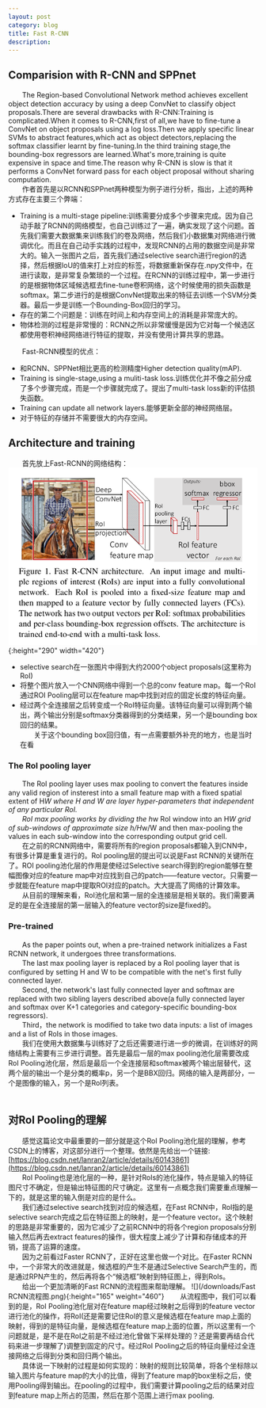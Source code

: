 ```yaml
---
layout: post
category: blog
title: Fast R-CNN
description: 
---
```


## Comparision with R-CNN and SPPnet
　　The Region-based Convolutional Network method achieves excellent object detection accuracy by using a deep ConvNet to classify object proposals.There are several drawbacks with R-CNN:Training is complicated.When it comes to R-CNN,first of all,we have to fine-tune a ConvNet on object proposals using a log loss.Then we apply specific linear SVMs to abstract features,which act as object detectors,replacing the softmax classifier learnt by fine-tuning.In the third training stage,the bounding-box regressors are learned.What's more,training is quite expensive in space and time.The reason why R-CNN is slow is that it performs a ConvNet forward pass for each object proposal without sharing computation.<br>
　　作者首先是以RCNN和SPPnet两种模型为例子进行分析，指出，上述的两种方式存在主要三个弊端：
- Training is a multi-stage pipeline:训练需要分成多个步骤来完成。因为自己动手敲了RCNN的网络模型，也自己训练过了一遍，确实发现了这个问题。首先我们需要大数据集来训练我们的卷及网络，然后我们小数据集对网络进行微调优化。而且在自己动手实践的过程中，发现RCNN的占用的数据空间是非常大的。输入一张图片之后，首先我们通过selective search进行region的选择，然后根据IoU的值来打上对应的标签，将数据重新保存在.npy文件中，在进行读取，是非常复杂繁琐的一个过程。在RCNN的训练过程中，第一步进行的是根据物体区域候选框去fine-tune卷积网络，这个时候使用的损失函数是softmax。第二步进行的是根据ConvNet提取出来的特征去训练一个SVM分类器。最后一步是训练一个Bounding-Box回归的学习。
- 存在的第二个问题是：训练在时间上和内存空间上的消耗是非常庞大的。
- 物体检测的过程是非常慢的：RCNN之所以非常缓慢是因为它对每一个候选区都使用卷积神经网络进行特征的提取，并没有使用计算共享的思路。<br>

　　Fast-RCNN模型的优点：
- 和RCNN、SPPNet相比更高的检测精度Higher detection quality(mAP).
- Training is single-stage,using a muliti-task loss.训练优化并不像之前分成了多个步骤完成，而是一个步骤就完成了。提出了multi-task loss新的评估损失函数。
- Training can update all network layers.能够更新全部的神经网络层。
- 对于特征的存储并不需要很大的内存空间。

## Architecture and training 
　　首先放上Fast-RCNN的网络结构：
![](/downloads/Fast-RCNN.png){:height="290" width="420"}
- selective search在一张图片中得到大约2000个object proposals(这里称为RoI)
- 将整个图片放入一个CNN网络中得到一个总的conv feature map。每一个RoI通过ROI Pooling层可以在feature map中找到对应的固定长度的特征向量。
- 经过两个全连接层之后转变成一个RoI特征向量。该特征向量可以得到两个输出，两个输出分别是softmax分类器得到的分类结果，另一个是bounding box回归的结果。<br>
　　关于这个bounding box回归值，有一点需要额外补充的地方，也是当时在看

### The RoI pooling layer
　　The RoI pooling layer uses max pooling to convert the features inside any valid region of insterest into a small feature map with a fixed spatial extent of H*W where H and W are layer hyper-parameters that independent of any particular RoI.<br>
　　RoI max pooling works by dividing the h*w RoI window into an H*W grid of sub-windows of approximate size h/H*w/W and then max-pooling the values in each sub-window into the corresponding output grid cell.<br>
　　在之前的RCNN网络中，需要将所有的region proposals都输入到CNN中，有很多计算是重复进行的。RoI pooling层的提出可以说是Fast RCNN的关键所在了。ROI pooling池化层的作用是使经过Selective search得到的region能够在整幅图像对应的feature map中对应找到自己的patch——feature vector。只需要一步就能在feature map中提取ROI对应的patch。大大提高了网络的计算效率。<br>
　　从目前的理解来看，RoI池化层和第一层的全连接层是相关联的。我们需要满足的是在全连接层的第一层输入的feature vector的size是fixed的。
### Pre-trained 
　　As the paper points out, when a pre-trained network initializes a Fast RCNN network, it undergoes three transformations.<br>
　　The last max pooling layer is replaced by a RoI pooling layer that is configured by setting H and W to be compatible with the net's first fully connected layer.<br>
　　Second, the network's last fully connected layer and softmax are replaced with two sibling layers described above(a fully connected layer and softmax over K+1 categories and category-specific bounding-box regressors).<br>
　　Third，the network is modified to take two data inputs: a list of images and a list of RoIs in those images. <br>
　　我们在使用大数据集与训练好了之后还需要进行进一步的微调，在训练好的网络结构上需要有三步进行调整。首先是最后一层的max pooling池化层需要改成RoI Pooling池化层，然后是最后一个全连接层和softmax被两个输出层替代，这两个层的输出一个是分类的概率p，另一个是BBX回归。网络的输入是两部分，一个是图像的输入，另一个是RoI列表。<br>
　　
## 对RoI Pooling的理解
　　感觉这篇论文中最重要的一部分就是这个RoI Pooling池化层的理解，参考CSDN上的博客，对这部分进行一个整理。依然是先给出一个链接:
[https://blog.csdn.net/lanran2/article/details/60143861](https://blog.csdn.net/lanran2/article/details/60143861)<br>
　　RoI Pooling也是池化层的一种，是针对RoIs的池化操作，特点是输入的特征图尺寸不确定，但是输出特征图的尺寸确定。这里有一点概念我们需要重点理解一下的，就是这里的输入倒是对应的是什么。<br>
　　我们通过selective search找到对应的候选框，在Fast RCNN中，RoI指的是selective search完成之后在特征图上的映射，是一个feature vector。这个映射的思路是非常重要的，因为它减少了之前RCNN中的将各个region proposals分别输入然后再去extract features的操作，很大程度上减少了计算和存储成本的开销，提高了运算的速度。<br>
　　因为之前看过Faster RCNN了，正好在这里也做一个对比。在Faster RCNN中，一个非常大的改进就是，候选框的产生不是通过Selective Search产生的，而是通过RPN产生的，然后再将各个“候选框”映射到特征图上，得到RoIs。<br>
　　给出一个更加清晰的Fast RCNN的流程图来帮助理解。
![](/downloads/Fast RCNN流程图.png){:height="165" weight="460"}
　　从流程图中，我们可以看到的是，RoI Pooling池化层对在feature map经过映射之后得到的feature vector进行池化的操作，将RoI(还是需要记住RoI的意义是候选框在feature map上面的映射，得到的是特征向量，是候选框在feature map上面的位置，所以这里有一个问题就是，是不是在RoI之前是不经过池化曾做下采样处理的？还是需要再结合代码来进一步理解了)调整到固定的尺寸。经过RoI Pooling之后的特征向量经过全连接网络之后得到分类和回归两个输出。<br>
　　具体说一下映射的过程是如何实现的：映射的规则比较简单，将各个坐标除以输入图片与feature map的大小的比值，得到了feature map的box坐标之后，使用Pooling得到输出。在pooling的过程中，我们需要计算pooling之后的结果对应到feature map上所占的范围，然后在那个范围上进行max pooling.